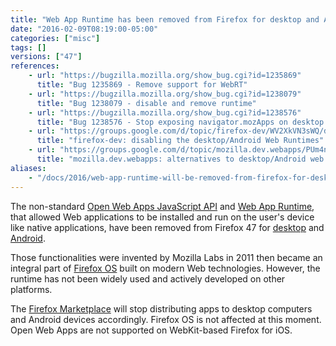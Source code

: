 ```yaml
---
title: "Web App Runtime has been removed from Firefox for desktop and Android"
date: "2016-02-09T08:19:00-05:00"
categories: ["misc"]
tags: []
versions: ["47"]
references:
    - url: "https://bugzilla.mozilla.org/show_bug.cgi?id=1235869"
      title: "Bug 1235869 - Remove support for WebRT"
    - url: "https://bugzilla.mozilla.org/show_bug.cgi?id=1238079"
      title: "Bug 1238079 - disable and remove runtime"
    - url: "https://bugzilla.mozilla.org/show_bug.cgi?id=1238576"
      title: "Bug 1238576 - Stop exposing navigator.mozApps on desktop and Android"
    - url: "https://groups.google.com/d/topic/firefox-dev/WV2XkVN3sWQ/discussion"
      title: "firefox-dev: disabling the desktop/Android Web Runtimes"
    - url: "https://groups.google.com/d/topic/mozilla.dev.webapps/PUm4nx4A3X8/discussion"
      title: "mozilla.dev.webapps: alternatives to desktop/Android web runtimes"
aliases:
    - "/docs/2016/web-app-runtime-will-be-removed-from-firefox-for-desktop-and-android/"
---
```

The non-standard [Open Web Apps JavaScript API](https://developer.mozilla.org/en-US/Apps/Build/JavaScript_API) and [Web App Runtime](https://developer.mozilla.org/en-US/Apps/Build/Architecture), that allowed Web applications to be installed and run on the user's device like native applications, have been removed from Firefox 47 for [desktop](https://developer.mozilla.org/en-US/Marketplace/Options/Open_web_apps_for_desktop) and [Android](https://developer.mozilla.org/en-US/Marketplace/Options/Open_web_apps_for_android).

Those functionalities were invented by Mozilla Labs in 2011 then became an integral part of [Firefox OS](https://developer.mozilla.org/en-US/Apps/Build/Building_apps_for_Firefox_OS) built on modern Web technologies. However, the runtime has not been widely used and actively developed on other platforms.

The [Firefox Marketplace](https://developer.mozilla.org/en-US/Marketplace) will stop distributing apps to desktop computers and Android devices accordingly. Firefox OS is not affected at this moment. Open Web Apps are not supported on WebKit-based Firefox for iOS.
